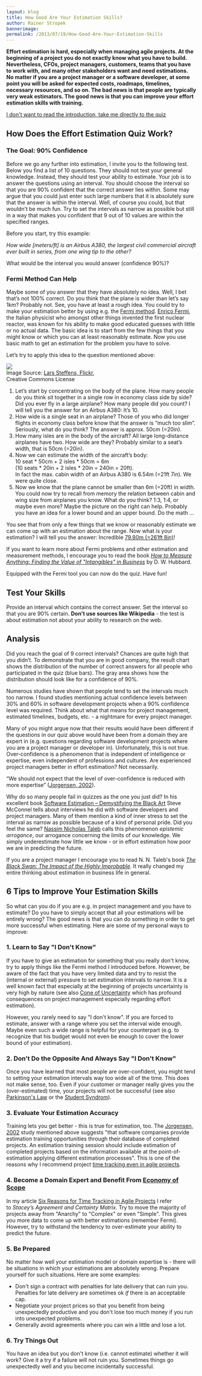 ```yaml
---
layout: blog
title: How Good Are Your Estimation Skills?
author: Rainer Stropek
bannerimage: 
permalink: /2013/07/19/How-Good-Are-Your-Estimation-Skills
---
```


<p xmlns="http://www.w3.org/1999/xhtml">
  <strong>Effort estimation is hard, especially when managing agile projects. At the beginning of a project you do not exactly know what you have to build. Nevertheless, CFOs, project managers, customers, teams that you have to work with, and many other stakeholders want and need estimations. No matter if you are a project manager or a software developer, at some point you will be asked for expected costs, roadmaps, timelines, necessary resources, and so on. The bad news is that people are typically very weak estimators. The good news is that you can improve your effort estimation skills with training.</strong>
</p><p class="textaligncenter" xmlns="http://www.w3.org/1999/xhtml">
  <a href="#quiz">I don't want to read the introduction, take me directly to the quiz</a>
</p><h2 xmlns="http://www.w3.org/1999/xhtml">How Does the Effort Estimation Quiz Work?</h2><h3 xmlns="http://www.w3.org/1999/xhtml">The Goal: 90% Confidence</h3><p xmlns="http://www.w3.org/1999/xhtml">Before we go any further into estimation, I invite you to the following test. Below you find a list of 10 questions. They should not test your general knowledge. Instead, they should test your ability to estimate. Your job is to answer the questions using an interval. You should choose the interval so that you are 90% confident that the correct answer lies within. Some may argue that you could just enter such large numbers that it is absolutely sure that the answer is within the interval. Well, of course you could, but that wouldn’t be much fun. Try to set the intervals as narrow as possible but still in a way that makes you confident that 9 out of 10 values are within the specified ranges.</p><p xmlns="http://www.w3.org/1999/xhtml">Before you start, try this example:</p><p xmlns="http://www.w3.org/1999/xhtml">
  <em>How wide [meters/ft] is an Airbus A380, the largest civil commercial aircraft ever built in series, from one wing tip to the other?</em>
</p><p xmlns="http://www.w3.org/1999/xhtml">What would be the interval you would answer (confidence 90%)?</p><h3 xmlns="http://www.w3.org/1999/xhtml">Fermi Method Can Help</h3><p xmlns="http://www.w3.org/1999/xhtml">Maybe some of you answer that they have absolutely no idea. Well, I bet that’s not 100% correct. Do you think that the plane is wider than let’s say 1km? Probably not. See, you have at least a rough idea. You could try to make your estimation better by using e.g. the <a href="http://en.wikipedia.org/wiki/Fermi_problem" target="_blank">Fermi method</a>. <a href="http://en.wikipedia.org/wiki/Enrico_Fermi" target="_blank">Enrico Fermi</a>, the Italian physicist who amongst other things invented the first nuclear reactor, was known for his ability to make good educated guesses with little or no actual data. The basic idea is to start from the few things that you might know or which you can at least reasonably estimate. Now you use basic math to get an estimation for the problem you have to solve.</p><p xmlns="http://www.w3.org/1999/xhtml">Let’s try to apply this idea to the question mentioned above:</p><div class="floatRight" xmlns="http://www.w3.org/1999/xhtml">
  <a href="http://flic.kr/p/fdwCwm" target="__blank">
    <img src="{{site.baseurl}}images/blog/2013/07/AirbusA380.jpg?mw=240" />
  </a>
  <br /> Image Source: <a href="http://flic.kr/p/fdwCwm" target="_blank">Lars Steffens, Flickr</a>, <br /> Creative Commons License</div><ol xmlns="http://www.w3.org/1999/xhtml">
  <li>Let’s start by concentrating on the body of the plane. How many people do you think sit together in a single row in economy class side by side? Did you ever fly in a large airplane? How many people did you count? I will tell you the answer for an Airbus A380: It’s 10.</li>
  <li>How wide is a single seat in an airplane? Those of you who did longer flights in economy class before know that the answer is “much too slim”. Seriously, what do you think? The answer is approx. 50cm (=20in).</li>
  <li>How many isles are in the body of the aircraft? All large long-distance airplanes have two. How wide are they? Probably similar to a seat’s width, that is 50cm (=20in).</li>
  <li>Now we can estimate the width of the aircraft’s body: <br /> 10 seat * 50cm + 2 isles * 50cm = 6m <br /> (10 seats * 20in + 2 isles * 20in = 240in = 20ft). <br /> In fact the max. cabin width of an Airbus A380 is 6.54m (=21ft 7in). We were quite close.</li>
  <li>Now we know that the plane cannot be smaller than 6m (=20ft) in width. You could now try to recall from memory the relation between cabin and wing size from airplanes you know. What do you think? 1:3, 1:4, or maybe even more? Maybe the picture on the right can help. Probably you have an idea for a lower bound and an upper bound. Do the math …</li>
</ol><p xmlns="http://www.w3.org/1999/xhtml">You see that from only a few things that we know or reasonably estimate we can come up with an estimation about the range. Now what is your estimation? I will tell you the answer: Incredible <a href="http://www.airbus.com/aircraftfamilies/passengeraircraft/a380family/specifications/" target="_blank">79.80m (=261ft 8in)</a>!</p><p class="showcase" xmlns="http://www.w3.org/1999/xhtml">If you want to learn more about Fermi problems and other estimation and measurement methods, I encourage you to read the book <em><a href="http://www.amazon.de/gp/product/0470539399/ref=as_li_ss_tl?ie=UTF8&amp;camp=1638&amp;creative=19454&amp;creativeASIN=0470539399&amp;linkCode=as2&amp;tag=timecockpit-21" target="_blank">How to Measure Anything: Finding the Value of "Intangibles" in Business</a></em> by D. W. Hubbard.</p><p xmlns="http://www.w3.org/1999/xhtml">Equipped with the Fermi tool you can now do the quiz. Have fun!</p><h2 xmlns="http://www.w3.org/1999/xhtml">
  <a id="quiz"></a>Test Your Skills</h2><p xmlns="http://www.w3.org/1999/xhtml">Provide an interval which contains the correct answer. Set the interval so that you are 90% certain. <strong>Don't use sources like Wikipedia</strong> - the test is about estimation not about your ability to research on the web.</p><f:function name="Composite.AspNet.LoadUserControl" xmlns:f="http://www.composite.net/ns/function/1.0">
  <f:param name="Path" value="~/Frontend/Custom/Web/Forms/Controls/EstimationQuiz.ascx" />
</f:function><h2 xmlns="http://www.w3.org/1999/xhtml">Analysis</h2><p xmlns="http://www.w3.org/1999/xhtml">Did you reach the goal of 9 correct intervals? Chances are quite high that you didn’t. To demonstrate that you are in good company, the result chart shows the distribution of the number of correct answers for all people who participated in the quiz (blue bars). The gray area shows how the distribution should look like for a confidence of 90%.</p><p xmlns="http://www.w3.org/1999/xhtml">Numerous studies have shown that people tend to set the intervals much too narrow. I found studies mentioning actual confidence levels between 30% and 60% in software development projects when a 90% confidence level was required. Think about what that means for project management, estimated timelines, budgets, etc. - a nightmare for every project manager.</p><p xmlns="http://www.w3.org/1999/xhtml">Many of you might argue now that their results would have been different if the questions in our quiz above would have been from a domain they are expert in (e.g. questions regarding software development projects where you are a project manager or developer in). Unfortunately, this is not true. Over-confidence is a phenomenon that is independent of intelligence or expertise, even independent of professions and cultures. Are experienced project managers better in effort estimation? Not necessarily.</p><p class="showcase" xmlns="http://www.w3.org/1999/xhtml">“We should not expect that the level of over-confidence is reduced with more expertise” (<a href="http://simula.no/research/se/publications/SE.4.Joergensen.2004.c/simula_pdf_file" target="_blank">Jorgensen, 2002</a>).</p><p xmlns="http://www.w3.org/1999/xhtml">Why do so many people fail in quizzes as the one you just did? In his excellent book <a href="https://www.amazon.de/dp/8178531038/ref=as_li_ss_til?tag=timecockpit-21&amp;camp=2906&amp;creative=19474&amp;linkCode=as4&amp;creativeASIN=8178531038&amp;adid=05PVSKAA41PBMC6625YG&amp;" target="_blank">Software Estimation – Demystifying the Black Art</a> Steve McConnel tells about interviews he did with software developers and project managers. Many of them mention a kind of inner stress to set the interval as narrow as possible because of a kind of personal pride. Did you feel the same? <a href="http://en.wikipedia.org/wiki/Nassim_Nicholas_Taleb" target="_blank">Nassim Nicholas Taleb</a> calls this phenomenon <em>epistemic arrogance</em>, our arrogance concerning the limits of our knowledge. We simply underestimate how little we know - or in effort estimation how poor we are in predicting the future.</p><p class="showcase" xmlns="http://www.w3.org/1999/xhtml">If you are a project manager I encourage you to read N. N. Taleb's book <em><a href="http://www.amazon.de/gp/product/0141034599/ref=as_li_ss_tl?ie=UTF8&amp;camp=1638&amp;creative=19454&amp;creativeASIN=0141034599&amp;linkCode=as2&amp;tag=timecockpit-21" target="_blank">The Black Swan: The Impact of the Highly Improbable</a></em>. It really changed my entire thinking about estimation in business life in general.</p><h2 xmlns="http://www.w3.org/1999/xhtml">6 Tips to Improve Your Estimation Skills</h2><p xmlns="http://www.w3.org/1999/xhtml">So what can you do if you are e.g. in project management and you have to estimate? Do you have to simply accept that all your estimations will be entirely wrong? The good news is that you can do something in order to get more successful when estimating. Here are some of my personal ways to improve:</p><h3 xmlns="http://www.w3.org/1999/xhtml">1. Learn to Say "I Don't Know"</h3><p xmlns="http://www.w3.org/1999/xhtml">If you have to give an estimation for something that you really don't know, try to apply things like the Fermi method I introduced before. However, be aware of the fact that you have very limited data and try to resist the (internal or external) pressure to set estimation intervals to narrow. It is a well known fact that especially at the beginning of projects uncertainty is very high by nature (see also <a href="http://en.wikipedia.org/wiki/Cone_of_Uncertainty" target="_blank">Cone of Uncertainty</a> which has profound consequences on project management especially regarding effort estimation).</p><p xmlns="http://www.w3.org/1999/xhtml">However, you rarely need to say "I don't know". If you are forced to estimate, answer with a range where you set the interval wide enough. Maybe even such a wide range is helpful for your counterpart (e.g. to recognize that his budget would not even be enough to cover the lower bound of your estimation).</p><h3 xmlns="http://www.w3.org/1999/xhtml">2. Don't Do the Opposite And Always Say "I Don't Know"</h3><p xmlns="http://www.w3.org/1999/xhtml">Once you have learned that most people are over-confident, you might tend to setting your estimation intervals way too wide all of the time. This does not make sense, too. Even if your customer or manager really gives you the (over-estimated) time, your projects will not be successful (see also <a href="http://en.wikipedia.org/wiki/Parkinson's_law" target="_blank">Parkinson's Law</a> or the <a href="http://en.wikipedia.org/wiki/Student_syndrome" target="_blank">Student Syndrom</a>).</p><h3 xmlns="http://www.w3.org/1999/xhtml">3. Evaluate Your Estimation Accuracy</h3><p xmlns="http://www.w3.org/1999/xhtml">Training lets you get better - this is true for estimation, too. The <a href="http://simula.no/research/se/publications/SE.4.Joergensen.2004.c/simula_pdf_file" target="_blank">Jorgensen, 2002</a> study mentioned above suggests "that software companies provide estimation training opportunities through their database of completed projects. An estimation training session should include estimation of completed projects based on the information available at the point-of-estimation applying different estimation processes". This is one of the reasons why I recommend project <a href="http://www.timecockpit.com/blog/2013/06/25/Six-Reasons-for-Time-Tracking-in-Agile-Projects" target="_blank">time tracking even in agile projects</a>.</p><h3 xmlns="http://www.w3.org/1999/xhtml">4. Become a Domain Expert and Benefit From <a href="http://en.wikipedia.org/wiki/Economies_of_scope">Economy of Scope</a></h3><p xmlns="http://www.w3.org/1999/xhtml">In my article <a href="http://www.timecockpit.com/blog/2013/06/25/Six-Reasons-for-Time-Tracking-in-Agile-Projects" target="_blank">Six Reasons for Time Tracking in Agile Projects</a> I refer to <em>Stacey’s Agreement and Certainty Matrix</em>. Try to move the majority of projects away from "Anarchy" to "Complex" or even "Simple". This gives you more data to come up with better estimations (remember Fermi). However, try to withstand the tendency to over-estimate your ability to predict the future.</p><h3 xmlns="http://www.w3.org/1999/xhtml">5. Be Prepared</h3><p xmlns="http://www.w3.org/1999/xhtml">No matter how well your estimation model or domain expertise is - there will be situations in which your estimations are absolutely wrong. Prepare yourself for such situations. Here are some examples:</p><ul xmlns="http://www.w3.org/1999/xhtml">
  <li>Don't sign a contract with penalties for late delivery that can ruin you. Penalties for late delivery are sometimes ok <em>if</em> there is an acceptable cap.</li>
  <li>Negotiate your project prices so that you benefit from being unexpectedly productive and you don't lose too much money if you run into unexpected problems.</li>
  <li>Generally avoid agreements where you can win a little and lose a lot.</li>
</ul><h3 xmlns="http://www.w3.org/1999/xhtml">6. Try Things Out</h3><p xmlns="http://www.w3.org/1999/xhtml">You have an idea but you don't know (i.e. cannot estimate) whether it will work? Give it a try if a failure will not ruin you. Sometimes things go unexpectedly well and you become incidentally successful.</p>